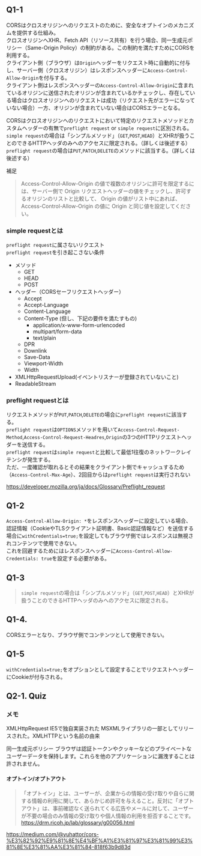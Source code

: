 ## Q1-1
CORSはクロスオリジンへのリクエストのために、安全なオプトインのメカニズムを提供する仕組み。  
クロスオリジンへXHR、Fetch API（リソース共有）を行う場合、同一生成元ポリシー（Same-Origin Policy）の制約がある。この制約を満たすためにCORSを利用する。  
クライアント側（ブラウザ）は`Origin`ヘッダーをリクエスト時に自動的に付与し、サーバー側（クロスオリジン）はレスポンスヘッダーに`Access-Control-Allow-Origin`を付与する。  
クライアント側はレスポンスヘッダーの`Access-Control-Allow-Origin`に含まれているオリジンに送信されたオリジンが含まれているかチェックし、存在している場合はクロスオリジンへのリクエストは成功（リクエスト先がエラーになっていない場合）一方、オリジンが含まれていない場合はCORSエラーとなる。  

CORSはクロスオリジンへのリクエストにおいて特定のリクエストメソッドとカスタムヘッダーの有無で`preflight request` or `simple request`に区別される。  
`simple request`の場合は「シンプルメソッド」（`GET`,`POST`,`HEAD`）とXHRが扱うことのできるHTTPヘッダのみへのアクセスに限定される。（詳しくは後述する）  
`preflight request`の場合は`PUT`,`PATCH`,`DELETE`のメソッドに該当する。（詳しくは後述する）  

補足  
>Access-Control-Allow-Origin の値で複数のオリジンに許可を限定するには、サーバー側で Origin リクエストヘッダーの値をチェックし、許可するオリジンのリストと比較して、 Origin の値がリスト中にあれば、 Access-Control-Allow-Origin の値に Origin と同じ値を設定してください。
### simple requestとは
`preflight request`に属さないリクエスト  
`preflight request`を引き起こさない条件
- メソッド
    - GET
    - HEAD
    - POST
- ヘッダー（CORSセーフリクエストヘッダー）
    - Accept
    - Accept-Language
    - Content-Language
    - Content-Type (但し、下記の要件を満たすもの)
        - application/x-www-form-urlencoded
        - multipart/form-data
        - text/plain
    - DPR
    - Downlink
    - Save-Data
    - Viewport-Width
    - Width
- XMLHttpRequestUpload(イベントリスナーが登録されていないこと)
- ReadableStream

### preflight requestとは

リクエストメソッドが`PUT`,`PATCH`,`DELETE`の場合に`preflight request`に該当する。  
`preflight request`は`OPTIONS`メソッドを用いて`Access-Control-Request-Method`,`Access-Control-Request-Headres`,`Origin`の3つのHTTPリクエストヘッダーを送信する。  
`preflight request`は`simple request`と比較して最低1往復のネットワークレイテンシが発生する。  
ただ、一度確認が取れるとその結果をクライアント側でキャッシュするため（`Access-Control-Max-Age`）、2回目からは`preflight request`は実行されない

https://developer.mozilla.org/ja/docs/Glossary/Preflight_request

## Q1-2
`Access-Control-Allow-Origin: *`をレスポンスヘッダーに設定している場合、認証情報（CookieやTLSクライアント証明書、Basic認証情報など）を送信する場合に`withCredentials=true;`を設定してもブラウザ側ではレスポンスは無視されコンテンツで使用できない。  
これを回避するためにはレスポンスヘッダーに`Access-Control-Allow-Credentials: true`を設定する必要がある。

## Q1-3
>`simple request`の場合は「シンプルメソッド」（`GET`,`POST`,`HEAD`）とXHRが扱うことのできるHTTPヘッダのみへのアクセスに限定される。
## Q1-4.
CORSエラーとなり、ブラウザ側でコンテンツとして使用できない。

## Q1-5
`withCredentials=true;`をオプションとして設定することでリクエストヘッダーにCookieが付与される。

## Q2-1. Quiz


### メモ
XMLHttpRequest
IE5で独自実装された
MSXMLライブラリの一部としてリリースされた。XMLHTTPという名前の由来

同一生成元ポリシー
ブラウザは認証トークンやクッキーなどのプライベートなユーザーデータを保持します。これらを他のアプリケーションに漏洩することは許されません。
#### オプトイン/オプトアウト
>「オプトイン」とは、ユーザーが、企業からの情報の受け取りや自らに関する情報の利用に関して、あらかじめ許可を与えること。反対に「オプトアウト」は、事前確認なく送られてくる広告やメールに対して、ユーザーが不要の場合のみ情報の受け取りや個人情報の利用を拒否することです。
https://drm.ricoh.jp/lab/glossary/g00056.html


https://medium.com/@yuhattor/cors-%E3%82%92%E9%81%8E%E4%BF%A1%E3%81%97%E3%81%99%E3%81%8E%E3%81%AA%E3%81%84-818f63b9d83d